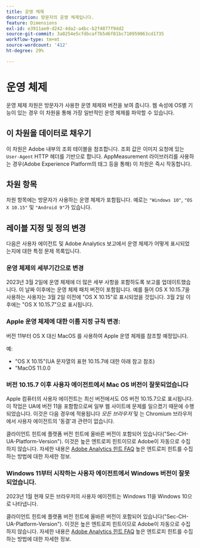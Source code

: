 ```yaml
---
title: 운영 체제
description: 방문자의 운영 체제입니다.
feature: Dimensions
exl-id: e3911ae0-d242-4da2-a4bc-b2f4877f9dd2
source-git-commit: 3a0254e5cfdbcaf7b5d6f81bc710959063cd1735
workflow-type: tm+mt
source-wordcount: '412'
ht-degree: 29%

---
```


# 운영 체제

운영 체제 차원은 방문자가 사용한 운영 체제와 버전을 보여 줍니다. 웹 속성에 OS별 기능이 있는 경우 이 차원을 통해 가장 일반적인 운영 체제를 파악할 수 있습니다.

## 이 차원을 데이터로 채우기

이 차원은 Adobe 내부의 조회 테이블을 참조합니다. 조회 값은 이미지 요청에 있는 `User-Agent` HTTP 헤더를 기반으로 합니다. AppMeasurement 라이브러리를 사용하는 경우(Adobe Experience Platform의 태그 등을 통해) 이 차원은 즉시 작동합니다.

## 차원 항목

차원 항목에는 방문자가 사용하는 운영 체제가 포함됩니다. 예로는 `"Windows 10"`, `"OS X 10.15"` 및 `"Android 9"`가 있습니다.

## 레이블 지정 및 정의 변경

다음은 사용자 에이전트 및 Adobe Analytics 보고에서 운영 체제가 어떻게 표시되었는지에 대한 특정 문제 목록입니다.

### 운영 체제의 세부기간으로 변경

2023년 3월 2일에 운영 체제에 더 많은 세부 사항을 포함하도록 보고를 업데이트했습니다. 이 날짜 이후에는 운영 체제 패치 버전이 포함됩니다. 예를 들어 OS X 10.15.7을 사용하는 사용자는 3월 2일 이전에 &quot;OS X 10.15&quot;로 표시되었을 것입니다. 3월 2일 이후에는 &quot;OS X 10.15.7&quot;으로 표시됩니다.

### Apple 운영 체제에 대한 이름 지정 규칙 변경:

버전 11부터 OS X 대신 MacOS 를 사용하여 Apple 운영 체제를 참조할 예정입니다.

예:

* &quot;OS X 10.15&quot;(UA 문자열의 표현 10.15.7에 대한 아래 참고 참조)
* &quot;MacOS 11.0.0

### 버전 10.15.7 이후 사용자 에이전트에서 Mac OS 버전이 잘못되었습니다 

Apple 컴퓨터의 사용자 에이전트는 최신 버전에서도 OS 버전 10.15.7으로 표시됩니다. 이 작업은 UA에 버전 11을 포함함으로써 일부 웹 사이트에 문제를 일으켰기 때문에 수행되었습니다. 이것은 다음 경우에 적용됩니다 *모든 브라우저* 및 는 Chromium 브라우저에서 사용자 에이전트의 &#39;동결&#39;과 관련이 없습니다.

클라이언트 힌트에 플랫폼 버전 힌트에 올바른 버전이 포함되어 있습니다(&quot;Sec-CH-UA-Platform-Version&quot;). 이것은 높은 엔트로피 힌트이므로 Adobe이 자동으로 수집하지 않습니다. 자세한 내용은 [Adobe Analytics 힌트 FAQ](https://experienceleague.adobe.com/docs/analytics/technotes/client-hints.html?lang=en) 높은 엔트로피 힌트를 수집하는 방법에 대한 자세한 정보.

### Windows 11부터 시작하는 사용자 에이전트에서 Windows 버전이 잘못되었습니다.

2023년 1월 현재 모든 브라우저의 사용자 에이전트는 Windows 11을 Windows 10으로 나타냅니다.

클라이언트 힌트에 플랫폼 버전 힌트에 올바른 버전이 포함되어 있습니다(&quot;Sec-CH-UA-Platform-Version&quot;). 이것은 높은 엔트로피 힌트이므로 Adobe이 자동으로 수집하지 않습니다. 자세한 내용은 [Adobe Analytics 힌트 FAQ](https://experienceleague.adobe.com/docs/analytics/technotes/client-hints.html?lang=en) 높은 엔트로피 힌트를 수집하는 방법에 대한 자세한 정보.
